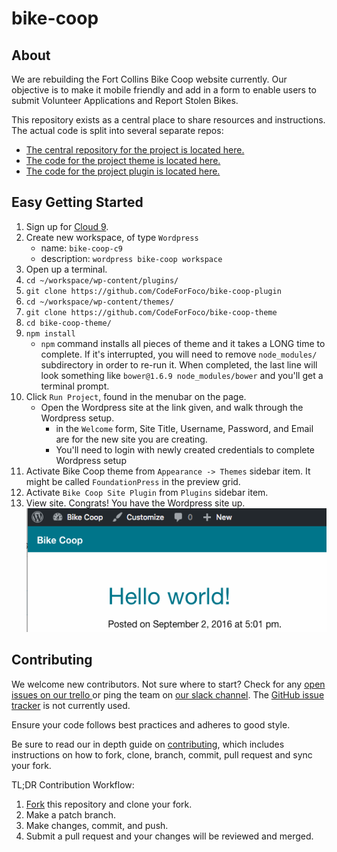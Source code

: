# bike-coop

## About

We are rebuilding the Fort Collins Bike Coop website currently. Our objective is to make it mobile friendly and add in a form to enable users to submit Volunteer Applications and Report Stolen Bikes.

This repository exists as a central place to share resources and instructions. The actual code is split into several separate repos:

- [The central repository for the project is located here.](https://github.com/CodeForFoco/bike-coop)
- [The code for the project theme is located here.](https://github.com/CodeForFoco/bike-coop-theme)
- [The code for the project plugin is located here.](https://github.com/CodeForFoco/bike-coop-plugin)

## Easy Getting Started

1. Sign up for [Cloud 9](https://c9.io/).
1. Create new workspace, of type `Wordpress`
   - name: `bike-coop-c9`
   - description: `wordpress bike-coop workspace`
1. Open up a terminal.
1. `cd ~/workspace/wp-content/plugins/`
1. `git clone https://github.com/CodeForFoco/bike-coop-plugin`
1. `cd ~/workspace/wp-content/themes/`
1. `git clone https://github.com/CodeForFoco/bike-coop-theme`
1. `cd bike-coop-theme/`
1. `npm install`
   - `npm` command installs all pieces of theme and it takes a LONG time to complete. If it's interrupted, you will need to remove `node_modules/` subdirectory in order to re-run it. When completed, the last line will look something like `bower@1.6.9 node_modules/bower` and you'll get a terminal prompt.
1. Click `Run Project`, found in the menubar on the page.
   - Open the Wordpress site at the link given, and walk through the Wordpress setup.
      - in the `Welcome` form, Site Title, Username, Password, and Email are for the new site you are creating.
      - You'll need to login with newly created credentials to complete Wordpress setup
1. Activate Bike Coop theme from `Appearance -> Themes` sidebar item. It might be called `FoundationPress` in the preview grid.
1. Activate `Bike Coop Site Plugin` from `Plugins` sidebar item.
1. View site. Congrats! You have the Wordpress site up. 
![](images/HelloWorld-c9.png)


## Contributing

We welcome new contributors. Not sure where to start? Check for any [open issues on our trello ][trello] or ping the team on [our slack channel](https://codeforfoco.slack.com/).  The [GitHub issue tracker][githubissue] is not currently used.

Ensure your code follows best practices and adheres to good style.

Be sure to read our in depth guide on [contributing][contributing], which includes instructions on how to fork, clone, branch, commit, pull request and sync your fork.

TL;DR Contribution Workflow:

1. [Fork](https://help.github.com/articles/fork-a-repo/) this repository and clone your fork.
1. Make a patch branch.
1. Make changes, commit, and push.
1. Submit a pull request and your changes will be reviewed and merged.


[contributing]: https://github.com/CodeForFoco/org/blob/master/CONTRIBUTING.md
[trello]: https://trello.com/b/Zrj0doO2/fort-collins-bike-co-op
[githubissue]: https://github.com/CodeForFoco/bike-coop/issues
